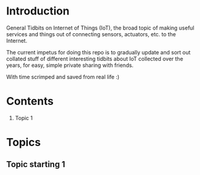 
# Introduction

General Tidbits on Internet of Things (IoT), the broad topic of making useful services and things out of connecting sensors, actuators, etc. to the Internet.

The current impetus for doing this repo is to gradually update and sort out collated stuff of different interesting tidbits about IoT collected over the years, for easy, simple private sharing with friends.

With time scrimped and saved from real life :)


# Contents

1. Topic 1


# Topics

## Topic starting 1
